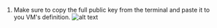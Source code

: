 1. Make sure to copy the full public key from the terminal and paste it to you VM's definition.
    ![alt text][set-vm-up]


[set-vm-up]: ../img/set-vm-up.jpg "Fill it up with your info."
